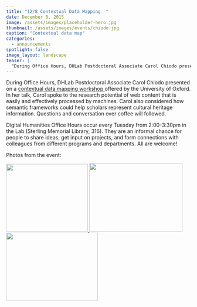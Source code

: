 ```yaml
---
title: "12/8 Contextual Data Mapping  "
date: December 8, 2015
image: /assets/images/placeholder-hero.jpg
thumbnail: /assets/images/events/chiodo.jpg
caption: "Contextual data map"
categories: 
  - announcements
spotlight: false 
image_layout: landscape
teaser: |
  "During Office Hours, DHLab Postdoctoral Associate Carol Chiodo presented on a contextual data mapping workshop offered by the University of Oxford. In her talk, Carol spoke to the research potential..."
---
```


During Office Hours, DHLab Postdoctoral Associate Carol Chiodo presented on a <a href="http://www.researchspace.org/home/project-updates/cidoccrmmappingworkshopatoxforduniversity" target="_blank"> contextual data mapping workshop </a>offered by the University of Oxford. In her talk, Carol spoke to the research potential of web content that is easily and effectively processed by machines. Carol also considered how semantic frameworks could help scholars represent cultural heritage information. Questions and conversation over coffee will followed.

Digital Humanities Office Hours occur every Tuesday from 2:00-3:30pm in the Lab (Sterling Memorial Library, 316). They are an informal chance for people to share ideas, get input on projects, and form connections with colleagues from different programs and departments. All are welcome!

Photos from the event:

<a href="http://web.library.yale.edu/sites/default/files/images/Carol%20contextual%20data%20mapping.jpg">
  <img alt="" height="185" src="http://web.library.yale.edu/sites/default/files/resize/images/Carol%20contextual%20data%20mapping-223x185.jpg" width="223"/>
</a>
<a href="http://web.library.yale.edu/sites/default/files/images/OH%2C%20Carol2%281%29.png">
  <img alt="" height="187" src="http://web.library.yale.edu/sites/default/files/resize/images/OH%2C%20Carol2%281%29-254x187.png" width="254"/>
</a>
<a href="http://web.library.yale.edu/sites/default/files/images/OH%2C%20Carol1.png">
  <img alt="" height="186" src="http://web.library.yale.edu/sites/default/files/resize/images/OH%2C%20Carol1-250x186.png" width="250"/>
</a>